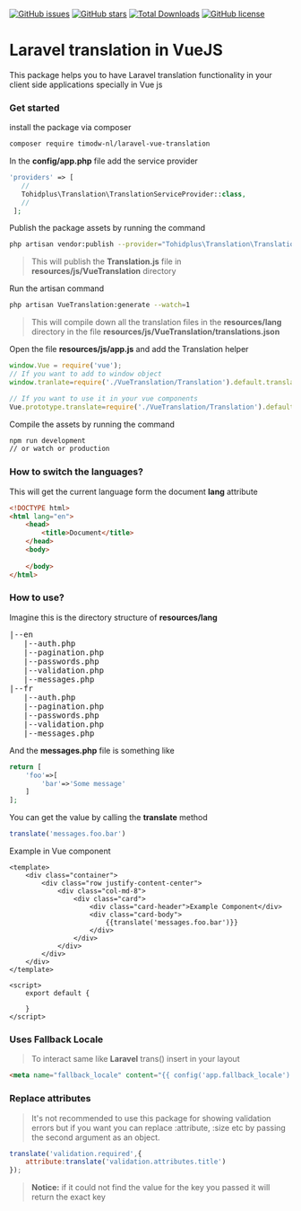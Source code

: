 [![GitHub issues](https://img.shields.io/github/issues/tohidplus/laravel-vue-translation.svg)](https://github.com/tohidplus/laravel-vue-translation/issues)
[![GitHub stars](https://img.shields.io/github/stars/tohidplus/laravel-vue-translation.svg)](https://github.com/tohidplus/laravel-vue-translation/stargazers)
[![Total Downloads](https://img.shields.io/packagist/dt/tohidplus/laravel-vue-translation.svg)](https://packagist.org/packages/tohidplus/laravel-vue-translation)
[![GitHub license](https://img.shields.io/github/license/tohidplus/laravel-vue-translation.svg)](https://github.com/tohidplus/mellat/blob/master/LICENSE.txt)
# Laravel translation in VueJS
This package helps you to have Laravel translation functionality in your client side applications specially in Vue js 
### Get started
 install the package via composer
 ```bash
 composer require timodw-nl/laravel-vue-translation
 ```
 In the **config/app.php** file add the service provider
 ```php
'providers' => [
    //
    Tohidplus\Translation\TranslationServiceProvider::class,
    //
  ];
 ```
 Publish the package assets by running the command
 ```bash
 php artisan vendor:publish --provider="Tohidplus\Translation\TranslationServiceProvider"
 ```
 > This will publish the **Translation.js** file in **resources/js/VueTranslation** directory  
 
 Run the artisan command
 ```bash
 php artisan VueTranslation:generate --watch=1
 ```
  > This will compile down all the translation files in the **resources/lang** directory in the file **resources/js/VueTranslation/translations.json** 
 
 Open the file **resources/js/app.js** and add the Translation helper
 ```js
window.Vue = require('vue');
// If you want to add to window object
window.tranlate=require('./VueTranslation/Translation').default.translate;

// If you want to use it in your vue components
Vue.prototype.translate=require('./VueTranslation/Translation').default.translate;
```  
Compile the assets by running the command
```bash
npm run development
// or watch or production
```

### How to switch the languages?
This will get the current language form the document **lang** attribute
```html
<!DOCTYPE html>
<html lang="en">
    <head>
        <title>Document</title>
    </head>
    <body>
    
    </body>
</html>
```
### How to use?
Imagine this is the directory structure of **resources/lang** 
<pre>
|--en
   |--auth.php
   |--pagination.php
   |--passwords.php
   |--validation.php
   |--messages.php
|--fr
   |--auth.php
   |--pagination.php
   |--passwords.php
   |--validation.php
   |--messages.php  
</pre>
And the **messages.php** file is something like
```php
return [
    'foo'=>[
        'bar'=>'Some message'
    ]
];
```
You can get the value by calling the **translate** method
```js
translate('messages.foo.bar')
```
Example in Vue component
```vue
<template>
    <div class="container">
        <div class="row justify-content-center">
            <div class="col-md-8">
                <div class="card">
                    <div class="card-header">Example Component</div>
                    <div class="card-body">
                        {{translate('messages.foo.bar')}}
                    </div>
                </div>
            </div>
        </div>
    </div>
</template>

<script>
    export default {
      
    }
</script>
```
### Uses Fallback Locale
> To interact same like **Laravel**   trans() insert in your layout 
```html
<meta name="fallback_locale" content="{{ config('app.fallback_locale') }}">
```

### Replace attributes
> It's not recommended to use this package for showing validation errors but if you want you can replace :attribute, :size
etc by passing the second argument as an object.
```js
translate('validation.required',{
    attribute:translate('validation.attributes.title')
});
```
> **Notice:** if it could not find the value for the key you passed it will return the exact key
 
